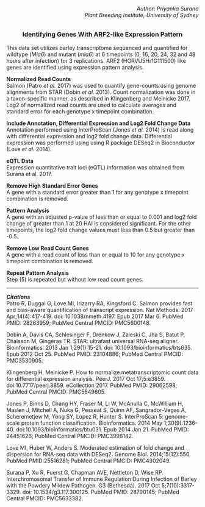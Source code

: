 ###### <div align="right"> Author: Priyanka Surana </div> <div align="right"> Plant Breeding Institute, University of Sydney </div>

### <div align="center"> Identifying Genes With ARF2-like Expression Pattern </div> 

This data set utilizes barley transcriptome sequenced and quantified for wildtype (*Mla6*) and mutant (*mla6*) at 6 timepoints (0, 16, 20, 24, 32 and 48 hours after infection) for 3 replications. ARF2 (HORVU5Hr1G111500) like genes are identified using expression pattern analysis.

**Normalized Read Counts**
</br> Salmon (Patro *et al.* 2017) was used to quantify gene-counts using genome alignments from STAR (Dobin *et al.* 2013). Count normalization was done in a taxon-specific manner, as described in Klingenberg and Meinicke 2017. Log2 of normalized read counts are used to calculate averages and standard error for each genotype x timepoint combination.

**Include Annotation, Differential Expression and Log2 Fold Change Data**
</br> Annotation performed using InterProScan (Jones *et al.* 2014) is read along with differential expression and log2 fold change data. Differential expression was performed using using R package DESeq2 in Bioconductor (Love *et al.* 2014). 

**eQTL Data**
</br> Expression quantitative trait loci (eQTL) information was obtained from Surana et al. 2017.

**Remove High Standard Error Genes**
</br> A gene with a standard error greater than 1 for any genotype x timepoint combination is removed.

**Pattern Analysis**
</br> A gene with an adjusted p-value of less than or equal to 0.001 and log2 fold change of greater than 1 at 20 HAI is considered significant. For the other timepoints, the log2 fold change values must less than 0.5 but greater than -0.5.

**Remove Low Read Count Genes**
</br> A gene with a read count of less than or equal to 10 for any genotype x timepoint combination is removed.

**Repeat Pattern Analysis**
</br> Step (5) is repeated but without low read count genes.

----

**_Citations_**
</br> Patro R, Duggal G, Love MI, Irizarry RA, Kingsford C. Salmon provides fast and bias-aware quantification of transcript expression. Nat Methods. 2017 Apr;14(4):417-419. doi: 10.1038/nmeth.4197. Epub 2017 Mar 6. PubMed PMID: 28263959; PubMed Central PMCID: PMC5600148.

Dobin A, Davis CA, Schlesinger F, Drenkow J, Zaleski C, Jha S, Batut P, Chaisson M, Gingeras TR. STAR: ultrafast universal RNA-seq aligner. Bioinformatics. 2013 Jan 1;29(1):15-21. doi: 10.1093/bioinformatics/bts635. Epub 2012 Oct 25. PubMed PMID: 23104886; PubMed Central PMCID: PMC3530905.

Klingenberg H, Meinicke P. How to normalize metatranscriptomic count data for differential expression analysis. PeerJ. 2017 Oct 17;5:e3859. doi:10.7717/peerj.3859. eCollection 2017. PubMed PMID: 29062598; PubMed Central PMCID: PMC5649605.

Jones P, Binns D, Chang HY, Fraser M, Li W, McAnulla C, McWilliam H, Maslen J, Mitchell A, Nuka G, Pesseat S, Quinn AF, Sangrador-Vegas A, Scheremetjew M, Yong SY, Lopez R, Hunter S. InterProScan 5: genome-scale protein function classification. Bioinformatics. 2014 May 1;30(9):1236-40. doi:10.1093/bioinformatics/btu031. Epub 2014 Jan 21. PubMed PMID: 24451626; PubMed Central PMCID: PMC3998142.

Love MI, Huber W, Anders S. Moderated estimation of fold change and dispersion for RNA-seq data with DESeq2. Genome Biol. 2014;15(12):550. PubMed PMID:25516281; PubMed Central PMCID: PMC4302049.

Surana P, Xu R, Fuerst G, Chapman AVE, Nettleton D, Wise RP. Interchromosomal Transfer of Immune Regulation During Infection of Barley with the Powdery Mildew Pathogen. G3 (Bethesda). 2017 Oct 5;7(10):3317-3329. doi: 10.1534/g3.117.300125. PubMed PMID: 28790145; PubMed Central PMCID: PMC5633382.
